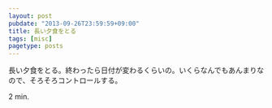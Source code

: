 ```yaml
---
layout: post
pubdate: "2013-09-26T23:59:59+09:00"
title: 長い夕食をとる
tags: [misc]
pagetype: posts
---
```

長い夕食をとる。終わったら日付が変わるくらいの。いくらなんでもあんまりなので、そろそろコントロールする。

2 min.
